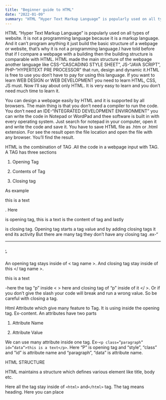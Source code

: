 ```yaml
---
title: "Beginner guide to HTML"
date: "2022-01-09"
summary: "HTML “Hyper Text Markup Language” is popularly used on all types of website. It is not a programming language because it is a markup language. And it can’t program anything it just build the basic structure of a webpage or website, that’s why it is not a programming language.I have told before that if I compare a webpage with a building then the building structure is comparable with HTML. HTML made the main structure of the webpage another language like "
---
```

HTML “Hyper Text Markup Language” is popularly used on all types of website. It is not a programming language because it is a markup language. And it can’t program anything it just build the basic structure of a webpage or website, that’s why it is not a programming language.I have told before that if I compare a webpage with a building then the building structure is comparable with HTML. HTML made the main structure of the webpage another language like CSS-“CASCADING STYLE SHEET”, JS-“JAVA SCRIPT”, PHP-“HYPERTEXT PRE PROCESSOR” that run, design and dynamic it.HTML is free to use you don’t have to pay for using this language. If you want to learn WEB DESIGN or WEB DEVELOPMENT you need to learn HTML, CSS, JS must. Now I’ll say about only HTML. It is very easy to learn and you don’t need much time to learn it.

You can design a webpage easily by HTML and it is supported by all browsers. The main thing is that you don’t need a compiler to run the code. You don’t need an IDE-“INTEGRATED DEVELOPMENT ENVIRONMENT” you can write the code in Notepad or WordPad and thee software is built in with every operating system. Just search for notepad in your computer, open it and write the code and save it. You have to save HTML file as .htm or .html extension. For see the result open the file location and open the file with any browser. You’ll find the result.

HTML is the combination of TAG .All the code in a webpage input with TAG. A TAG has three sections

1.  Opening Tag

2.  Contents of Tag

3.  Closing tag


As example <p> this is a text</p>. Here <p> is opening tag, this is a text is the content of tag and lastly </p> is closing tag. Opening tag starts a tag value and by adding closing tags it end its activity But there are many tag they don’t have any closing tag .ex-“<hr>,<br>”

An opening tag stays inside of < tag name >. And closing tag stay inside of this </ tag name >. <p> this is a text</p> -here the tag “p” inside < > here and closing tag of “p” inside of it </ >. Or if you don’t give the slash your code will break and run a wrong value. So be careful with closing a tag.

Html Attribute which give many feature to Tag. It is using inside the opening tag. Ex-<tag attribute=”value”>content</tag>. An attributes have two parts

1.  Attribute Name

2.  Attribute Value




We can use many attribute inside one tag. Ex-`<p class=”paragraph” id=”data”>this is a text</p>`. Here “P” is opening tag and “style”, “class” and ”id” is attribute name and “paragraph”, “data” is attribute name.


HTML STRUCTURE

HTML maintains a structure which defines various element like title, body etc.

Here all the tag stay inside of `<html>` and`</html>` tag. The tag <head> means heading. Here you can place <title> tag CSS, JS code link, Meta tags and Link tags. The <body> tags define the main body or the main part of code. We can place here text, audio, video graphics etc. And you have to close all the tag before saving it and save it with any name with .htm or .html extension. Then run it.

Write this code on notepad and execute it

`<html><head><title>This is title</title></head><body><p>This is a paragraph</p></body></html>`

After run the code

![](https://lh3.googleusercontent.com/2uOYibUIuxBCblGwNgQtxVXmxad54hY0oa8z7yfWuKQsE6vyG-zZSI1nFGHxa2IIGokf6E1rBxaBaY7HQy1YXWNmMGSogn1Q1Qx19DEPwRQH27fwWo08jy9OpP01pBdRm4sJOgrn)

This will appear. See the title in the top of the browser and see the body text “this is a paragraph”.
